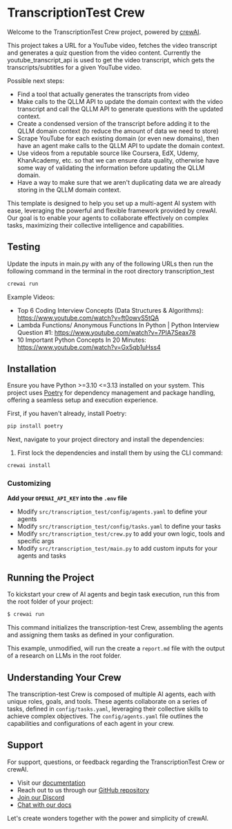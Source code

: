 # TranscriptionTest Crew

Welcome to the TranscriptionTest Crew project, powered by [crewAI](https://crewai.com).

This project takes a URL for a YouTube video, fetches the video transcript and generates a quiz question from the video content.
Currently the youtube_transcript_api is used to get the video transcript, which gets the transcripts/subtitles for a given YouTube video.

Possible next steps:

- Find a tool that actually generates the transcripts from video
- Make calls to the QLLM API to update the domain context with the video transcript and call the QLLM API to generate questions
  with the updated context.
- Create a condensed version of the transcript before adding it to the QLLM domain context (to reduce the amount of data we need to store)
- Scrape YouTube for each existing domain (or even new domains), then have an agent make calls to the QLLM API to update the domain context.
- Use videos from a reputable source like Coursera, EdX, Udemy, KhanAcademy, etc. so that we can ensure data quality, otherwise have some way of validating the information before updating the QLLM domain.
- Have a way to make sure that we aren't duplicating data we are already storing in the QLLM domain context.

This template is designed to help you set up a multi-agent AI system with ease, leveraging the powerful and flexible framework provided by crewAI. Our goal is to enable your agents to collaborate effectively on complex tasks, maximizing their collective intelligence and capabilities.

## Testing

Update the inputs in main.py with any of the following URLs then run the following command
in the terminal in the root directory transcription_test

```bash
crewai run
```

Example Videos:

- Top 6 Coding Interview Concepts (Data Structures & Algorithms): https://www.youtube.com/watch?v=ft0owvS5tQA
- Lambda Functions/ Anonymous Functions In Python | Python Interview Question #1: https://www.youtube.com/watch?v=7PlA7Seax78
- 10 Important Python Concepts In 20 Minutes: https://www.youtube.com/watch?v=Gx5qb1uHss4

## Installation

Ensure you have Python >=3.10 <=3.13 installed on your system. This project uses [Poetry](https://python-poetry.org/) for dependency management and package handling, offering a seamless setup and execution experience.

First, if you haven't already, install Poetry:

```bash
pip install poetry
```

Next, navigate to your project directory and install the dependencies:

1. First lock the dependencies and install them by using the CLI command:

```bash
crewai install
```

### Customizing

**Add your `OPENAI_API_KEY` into the `.env` file**

- Modify `src/transcription_test/config/agents.yaml` to define your agents
- Modify `src/transcription_test/config/tasks.yaml` to define your tasks
- Modify `src/transcription_test/crew.py` to add your own logic, tools and specific args
- Modify `src/transcription_test/main.py` to add custom inputs for your agents and tasks

## Running the Project

To kickstart your crew of AI agents and begin task execution, run this from the root folder of your project:

```bash
$ crewai run
```

This command initializes the transcription-test Crew, assembling the agents and assigning them tasks as defined in your configuration.

This example, unmodified, will run the create a `report.md` file with the output of a research on LLMs in the root folder.

## Understanding Your Crew

The transcription-test Crew is composed of multiple AI agents, each with unique roles, goals, and tools. These agents collaborate on a series of tasks, defined in `config/tasks.yaml`, leveraging their collective skills to achieve complex objectives. The `config/agents.yaml` file outlines the capabilities and configurations of each agent in your crew.

## Support

For support, questions, or feedback regarding the TranscriptionTest Crew or crewAI.

- Visit our [documentation](https://docs.crewai.com)
- Reach out to us through our [GitHub repository](https://github.com/joaomdmoura/crewai)
- [Join our Discord](https://discord.com/invite/X4JWnZnxPb)
- [Chat with our docs](https://chatg.pt/DWjSBZn)

Let's create wonders together with the power and simplicity of crewAI.
